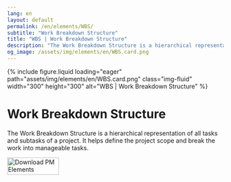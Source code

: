 ```yaml
---
lang: en
layout: default
permalink: /en/elements/WBS/
subtitle: "Work Breakdown Structure"
title: "WBS | Work Breakdown Structure"
description: "The Work Breakdown Structure is a hierarchical representation of all tasks and subtasks of a project. It helps define the project scope and break the work into manageable tasks."
og_image: /assets/img/elements/en/WBS.card.png
---
```


{% include figure.liquid loading="eager" path="assets/img/elements/en/WBS.card.png" class="img-fluid" width="300" height="300" alt="WBS | Work Breakdown Structure" %}

# Work Breakdown Structure

The Work Breakdown Structure is a hierarchical representation of all tasks and subtasks of a project. It helps define the project scope and break the work into manageable tasks.

<a href="https://apps.apple.com/app/apple-store/id6738084498?pt=127441684&ct=website&mt=8">
  <img src="{{ "assets/img/en/appstore.png" | relative_url }}" width="120" height="40" alt="Download PM Elements">
</a>
